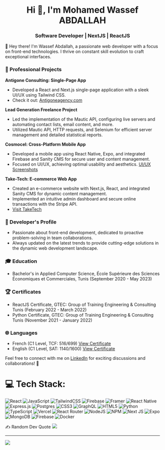 <h1 align="center">Hi 👋, I'm Mohamed Wassef ABDALLAH</h1>
<h3 align="center">Software Developer | NextJS | ReactJS</h3>

👋 Hey there! I'm Wassef Abdallah, a passionate web developer with a focus on front-end technologies. I thrive on constant skill evolution to craft exceptional interfaces.

### 💼 Professional Projects

**Antigone Consulting: Single-Page App**
- Developed a React and Next.js single-page application with a sleek UI/UX using Tailwind CSS.
- Check it out: [Antigoneagency.com](https://antigoneagency.com)

**Lead Generation Freelance Project**
- Led the implementation of the Mautic API, configuring live servers and automating contact lists, email content, and more.
- Utilized Mautic API, HTTP requests, and Selenium for efficient server management and detailed statistical reports.

**Cosmocel: Cross-Platform Mobile App**
- Developed a mobile app using React Native, Expo, and integrated Firebase and Sanity CMS for secure user and content management.
- Focused on UI/UX, achieving optimal usability and aesthetics. [UI/UX Screenshots](https://drive.google.com/CosmocelAppScreenshots)

**Take-Tech: E-commerce Web App**
- Created an e-commerce website with Next.js, React, and integrated Sanity CMS for dynamic content management.
- Implemented an intuitive admin dashboard and secure online transactions with the Stripe API.
- [Visit TakeTech](#)

### 🚀 Developer's Profile

- Passionate about front-end development, dedicated to proactive problem-solving in team collaborations.
- Always updated on the latest trends to provide cutting-edge solutions in the dynamic web development landscape.

### 🎓 Education

- Bachelor's in Applied Computer Science, École Supérieure des Sciences Économiques et Commerciales, Tunis (September 2020 - May 2023)

### 🏆 Certificates

- ReactJS Certificate, GTEC: Group of Training Engineering & Consulting Tunis (February 2022 - March 2022)
- Python Certificate, GTEC: Group of Training Engineering & Consulting Tunis (November 2021 - January 2022)

### 🌐 Languages

- French (C1 Level, TCF: 516/699) [View Certificate](https://drive.com/AttestationTCF.com)
- English (C1 Level, SAT: 1140/1600) [View Certificate](https://drive.com/AttestationSAT.com)

Feel free to connect with me on [LinkedIn](#) for exciting discussions and collaborations! 🚀

# 💻 Tech Stack:
![React](https://img.shields.io/badge/react-%2320232a.svg?style=for-the-badge&logo=react&logoColor=%2361DAFB) ![JavaScript](https://img.shields.io/badge/javascript-%23323330.svg?style=for-the-badge&logo=javascript&logoColor=%23F7DF1E) ![TailwindCSS](https://img.shields.io/badge/tailwindcss-%2338B2AC.svg?style=for-the-badge&logo=tailwind-css&logoColor=white) ![Firebase](https://img.shields.io/badge/firebase-%23039BE5.svg?style=for-the-badge&logo=firebase) ![Framer](https://img.shields.io/badge/Framer-black?style=for-the-badge&logo=framer&logoColor=blue) ![React Native](https://img.shields.io/badge/react_native-%2320232a.svg?style=for-the-badge&logo=react&logoColor=%2361DAFB) ![Express.js](https://img.shields.io/badge/express.js-%23404d59.svg?style=for-the-badge&logo=express&logoColor=%2361DAFB) ![Postgres](https://img.shields.io/badge/postgres-%23316192.svg?style=for-the-badge&logo=postgresql&logoColor=white) ![CSS3](https://img.shields.io/badge/css3-%231572B6.svg?style=for-the-badge&logo=css3&logoColor=white) ![GraphQL](https://img.shields.io/badge/-GraphQL-E10098?style=for-the-badge&logo=graphql&logoColor=white) ![HTML5](https://img.shields.io/badge/html5-%23E34F26.svg?style=for-the-badge&logo=html5&logoColor=white) ![Python](https://img.shields.io/badge/python-3670A0?style=for-the-badge&logo=python&logoColor=ffdd54) ![TypeScript](https://img.shields.io/badge/typescript-%23007ACC.svg?style=for-the-badge&logo=typescript&logoColor=white) ![Vercel](https://img.shields.io/badge/vercel-%23000000.svg?style=for-the-badge&logo=vercel&logoColor=white) ![React Router](https://img.shields.io/badge/React_Router-CA4245?style=for-the-badge&logo=react-router&logoColor=white) ![NodeJS](https://img.shields.io/badge/node.js-6DA55F?style=for-the-badge&logo=node.js&logoColor=white) ![NPM](https://img.shields.io/badge/NPM-%23CB3837.svg?style=for-the-badge&logo=npm&logoColor=white) ![Next JS](https://img.shields.io/badge/Next-black?style=for-the-badge&logo=next.js&logoColor=white) ![Expo](https://img.shields.io/badge/expo-1C1E24?style=for-the-badge&logo=expo&logoColor=#D04A37) ![MongoDB](https://img.shields.io/badge/MongoDB-%234ea94b.svg?style=for-the-badge&logo=mongodb&logoColor=white) ![Firebase](https://img.shields.io/badge/Firebase-039BE5?style=for-the-badge&logo=Firebase&logoColor=white) ![Docker](https://img.shields.io/badge/docker-%230db7ed.svg?style=for-the-badge&logo=docker&logoColor=white)

 ✍️ Random Dev Quote
![](https://quotes-github-readme.vercel.app/api?type=horizontal&theme=dark)

---
[![](https://visitcount.itsvg.in/api?id=Wassefabdallah&icon=0&color=0)](https://visitcount.itsvg.in)

<!-- Proudly created with GPRM ( https://gprm.itsvg.in ) -->
